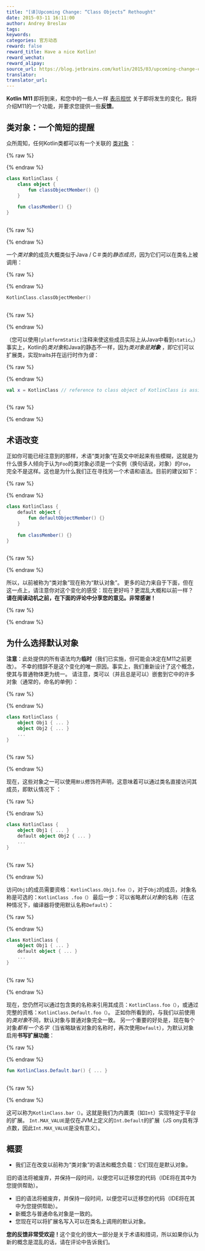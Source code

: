 ```yaml
---
title: "[译]Upcoming Change: “Class Objects” Rethought"
date: 2015-03-11 16:11:00
author: Andrey Breslav
tags:
keywords:
categories: 官方动态
reward: false
reward_title: Have a nice Kotlin!
reward_wechat:
reward_alipay:
source_url: https://blog.jetbrains.com/kotlin/2015/03/upcoming-change-class-objects-rethought/
translator:
translator_url:
---
```


<strong> Kotlin M11 </strong>即将到来，和您中的一些人一样 [表示担忧](https://devnet.jetbrains.com/thread/461012?tstart=0) 关于即将发生的变化，我将介绍M11的一个功能，并要求您提供一些<strong>反馈</strong>。 <span id =“more-1817”> </span>
## 类对象：一个简短的提醒

众所周知，任何Kotlin类都可以有一个关联的 [类对象](http://kotlinlang.org/docs/reference/classes.html#class-objects) ：

{% raw %}
<p></p>
{% endraw %}

```kotlin
class KotlinClass {
    class object {
        fun classObjectMember() {}
    }
 
    fun classMember() {}
}
 
```

{% raw %}
<p></p>
{% endraw %}

一个<em>类对象</em>的成员大概类似于Java / C＃类的<em>静态成员</em>，因为它们可以在类名上被调用：

{% raw %}
<p></p>
{% endraw %}

```kotlin
KotlinClass.classObjectMember()
 
```

{% raw %}
<p></p>
{% endraw %}

（您可以使用`[platformStatic]`注释来使这些成员实际上从Java中看到`static`。）
事实上，Kotlin的<em>类对象</em>和Java的静态不一样，因为<em>类对象是<strong>对象</strong> </em>，即它们可以扩展类，实现traits并在运行时作为<em>值</em>：

{% raw %}
<p></p>
{% endraw %}

```kotlin
val x = KotlinClass // reference to class object of KotlinClass is assigned to x
 
```

{% raw %}
<p></p>
{% endraw %}

## 术语改变

正如你可能已经注意到的那样，术语“类对象”在英文中听起来有些模糊，这就是为什么很多人倾向于认为`Foo`的类对象必须是一个实例（换句话说，对象）的`Foo`，完全不是这样。这也是为什么我们正在寻找另一个术语和语法。目前的建议如下：

{% raw %}
<p></p>
{% endraw %}

```kotlin
class KotlinClass {
    default object {
        fun defaultObjectMember() {}
    }
 
    fun classMember() {}
}
 
```

{% raw %}
<p></p>
{% endraw %}

所以，以前被称为“类对象”现在称为“默认对象”。
更多的动力来自于下面，但在这一点上，请注意你对这个变化的感受：现在更好吗？更混乱大概和以前一样？
<strong>请在阅读动机之前，在下面的评论中分享您的意见。非常感谢！</strong>

{% raw %}
<p><a name="why-default-objects"></a></p>
{% endraw %}

## 为什么选择默认对象

<strong>注意</strong>：此处提供的所有语法均为<strong>临时</strong>（我们已实施，但可能会决定在M11之前更改）。
不幸的措辞不是这个变化的唯一原因。事实上，我们重新设计了这个概念，使其与普通物体更为统一。
请注意，类可以（并且总是可以）嵌套到它中的许多对象（通常的，命名的单例）：

{% raw %}
<p></p>
{% endraw %}

```kotlin
class KotlinClass {
    object Obj1 { ... }
    object Obj2 { ... }
    ...
}
 
```

{% raw %}
<p></p>
{% endraw %}

现在，这些对象之一可以使用`默认`修饰符声明，这意味着可以通过类名直接访问其成员，即默认情况下<em> </em>：

{% raw %}
<p></p>
{% endraw %}

```kotlin
class KotlinClass {
    object Obj1 { ... }
    default object Obj2 { ... }
    ...
}
 
```

{% raw %}
<p></p>
{% endraw %}

访问`Obj1`的成员需要资格：`KotlinClass.Obj1.foo（）`，对于`Obj2`的成员，对象名称是可选的：`KotlinClass .foo（）`
最后一步：可以省略<em>默认对象</em>的名称（在这种情况下，编译器将使用默认名称`Default`）：

{% raw %}
<p></p>
{% endraw %}

```kotlin
class KotlinClass {
    object Obj1 { ... }
    default object { ... }
    ...
}
 
```

{% raw %}
<p></p>
{% endraw %}

现在，您仍然可以通过包含类的名称来引用其成员：`KotlinClass.foo（）`，或通过完整的资格：`KotlinClass.Default.foo（）`。
正如你所看到的，与我们以前使用的<em>类对象</em>不同，默认对象</em>与普通对象完全一致。
另一个重要的好处是，现在每个对象<em>都有一个名字</em>（当省略缺省对象</em>的名称时，再次使用`Default`），为默认对象启用<strong>书写扩展功能</strong>：

{% raw %}
<p></p>
{% endraw %}

```kotlin
fun KotlinClass.Default.bar() { ... }
 
```

{% raw %}
<p></p>
{% endraw %}

这可以称为`KotlinClass.bar（）`。这就是我们为内置类（如`Int`）实现特定于平台的扩展。 `Int.MAX_VALUE`是仅在JVM上定义的`Int.Default`的扩展（JS ony具有浮点数，因此`Int.MAX_VALUE`是没有意义）。
## 概要


* 我们正在改变以前称为“类对象”的语法和概念负载：它们现在是默认对象。

旧的语法将被废弃，并保持一段时间，以便您可以迁移您的代码（IDE将在其中为您提供帮助）。
* 旧的语法将被废弃，并保持一段时间，以便您可以迁移您的代码（IDE将在其中为您提供帮助）。
* 新概念与普通命名对象是一致的。
* 您现在可以将扩展名写入可以在类名上调用的默认对象。

<strong>您的反馈非常受欢迎！</strong>这个变化的很大一部分是关于术语和措词，所以如果你认为新的概念是混乱的话，请在评论中告诉我们。
